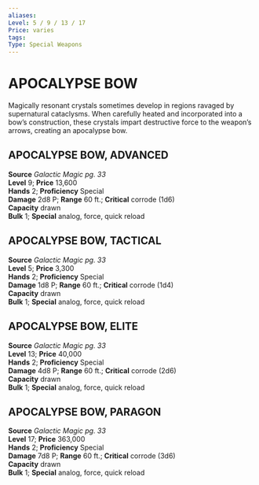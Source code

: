 ```yaml
---
aliases: 
Level: 5 / 9 / 13 / 17
Price: varies
tags: 
Type: Special Weapons
---
```

# APOCALYPSE BOW
Magically resonant crystals sometimes develop in regions ravaged by supernatural cataclysms. When carefully heated and incorporated into a bow’s construction, these crystals impart destructive force to the weapon’s arrows, creating an apocalypse bow.  

##  APOCALYPSE BOW, ADVANCED

**Source** _Galactic Magic pg. 33_  
**Level** 9; **Price** 13,600  
**Hands** 2; **Proficiency** Special  
**Damage** 2d8 P; **Range** 60 ft.; **Critical** corrode (1d6)  
**Capacity** drawn  
**Bulk** 1; **Special** analog, force, quick reload

##  APOCALYPSE BOW, TACTICAL

**Source** _Galactic Magic pg. 33_  
**Level** 5; **Price** 3,300  
**Hands** 2; **Proficiency** Special  
**Damage** 1d8 P; **Range** 60 ft.; **Critical** corrode (1d4)  
**Capacity** drawn  
**Bulk** 1; **Special** analog, force, quick reload

##  APOCALYPSE BOW, ELITE

**Source** _Galactic Magic pg. 33_  
**Level** 13; **Price** 40,000  
**Hands** 2; **Proficiency** Special  
**Damage** 4d8 P; **Range** 60 ft.; **Critical** corrode (2d6)  
**Capacity** drawn  
**Bulk** 1; **Special** analog, force, quick reload

##  APOCALYPSE BOW, PARAGON

**Source** _Galactic Magic pg. 33_  
**Level** 17; **Price** 363,000  
**Hands** 2; **Proficiency** Special  
**Damage** 7d8 P; **Range** 60 ft.; **Critical** corrode (3d6)  
**Capacity** drawn  
**Bulk** 1; **Special** analog, force, quick reload